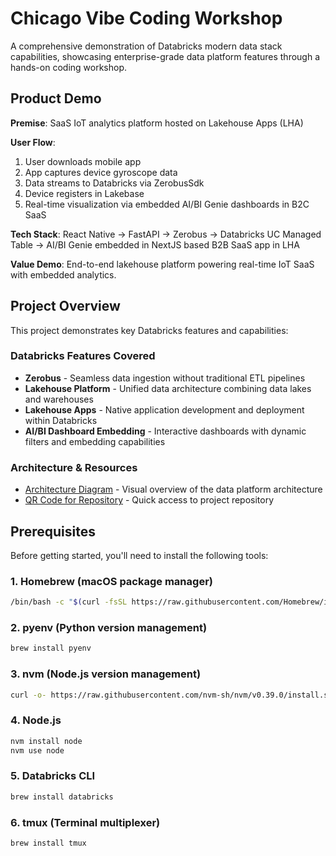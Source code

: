 # Chicago Vibe Coding Workshop

A comprehensive demonstration of Databricks modern data stack capabilities, showcasing enterprise-grade data platform features through a hands-on coding workshop.

## Product Demo

**Premise**: SaaS IoT analytics platform hosted on Lakehouse Apps (LHA)

**User Flow**:
1. User downloads mobile app
2. App captures device gyroscope data
3. Data streams to Databricks via ZerobusSdk
4. Device registers in Lakebase
5. Real-time visualization via embedded AI/BI Genie dashboards in B2C SaaS

**Tech Stack**: React Native → FastAPI → Zerobus → Databricks UC Managed Table → AI/BI Genie embedded in NextJS based B2B SaaS app in LHA

**Value Demo**: End-to-end lakehouse platform powering real-time IoT SaaS with embedded analytics.

## Project Overview

This project demonstrates key Databricks features and capabilities:

### Databricks Features Covered

- **Zerobus** - Seamless data ingestion without traditional ETL pipelines
- **Lakehouse Platform** - Unified data architecture combining data lakes and warehouses
- **Lakehouse Apps** - Native application development and deployment within Databricks
- **AI/BI Dashboard Embedding** - Interactive dashboards with dynamic filters and embedding capabilities

### Architecture & Resources

- [Architecture Diagram](assets/architecture-diagram.png) - Visual overview of the data platform architecture
- [QR Code for Repository](assets/qr-code-for-repo.jpg) - Quick access to project repository

## Prerequisites

Before getting started, you'll need to install the following tools:

### 1. Homebrew (macOS package manager)
```bash
/bin/bash -c "$(curl -fsSL https://raw.githubusercontent.com/Homebrew/install/HEAD/install.sh)"
```

### 2. pyenv (Python version management)
```bash
brew install pyenv
```

### 3. nvm (Node.js version management)
```bash
curl -o- https://raw.githubusercontent.com/nvm-sh/nvm/v0.39.0/install.sh | bash
```

### 4. Node.js
```bash
nvm install node
nvm use node
```

### 5. Databricks CLI
```bash
brew install databricks
```

### 6. tmux (Terminal multiplexer)
```bash
brew install tmux
```